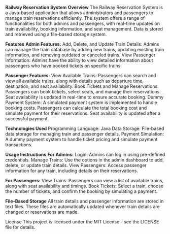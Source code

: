 **Railway Reservation System**
**Overview**
The Railway Reservation System is a Java-based application that allows administrators and passengers to manage train reservations efficiently. The system offers a range of functionalities for both admins and passengers, with real-time updates on train availability, booking information, and seat management. Data is stored and retrieved using a file-based storage system.

**Features**
**Admin Features:**
Add, Delete, and Update Train Details: Admins can manage the train database by adding new trains, updating existing train information, and removing outdated or canceled trains.
View Passenger Information: Admins have the ability to view detailed information about passengers who have booked tickets on specific trains.

**Passenger Features:**
View Available Trains: Passengers can search and view all available trains, along with details such as departure time, destination, and seat availability.
Book Tickets and Manage Reservations: Passengers can book tickets, select seats, and manage their reservations. Seat availability is updated in real-time to ensure accurate booking.
Dummy Payment System: A simulated payment system is implemented to handle booking costs. Passengers can calculate the total booking cost and simulate payment for their reservations. Seat availability is updated after a successful payment.

**Technologies Used**
Programming Language: Java
Data Storage: File-based data storage for managing train and passenger details.
Payment Simulation: A dummy payment system to handle ticket pricing and simulate payment transactions.

**Usage Instructions**
**For Admins:**
Login: Admins can log in using pre-defined credentials.
Manage Trains: Use the options in the admin dashboard to add, delete, or update train details.
View Passengers: Access passenger information for any train, including details on their reservations.

**For Passengers:**
View Trains: Passengers can view a list of available trains, along with seat availability and timings.
Book Tickets: Select a train, choose the number of tickets, and confirm the booking by simulating a payment.

**File-Based Storage**
All train details and passenger information are stored in text files. These files are automatically updated whenever train details are changed or reservations are made.

License
This project is licensed under the MIT License - see the LICENSE file for details.
